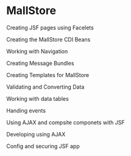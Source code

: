 # MallStore

Creating JSF pages using Facelets

Creating the MallStore CDI Beans

Working with Navigation

Creating Message Bundles

Creating Templates for MallStore

Validating and Converting Data

Working with data tables

Handing events

Using AJAX and compsite componets with JSF

Developing using AJAX

Config and securing JSF app
